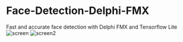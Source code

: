 # Face-Detection-Delphi-FMX
Fast and accurate face detection with Delphi FMX and Tensorflow Lite
![screen](https://user-images.githubusercontent.com/66531939/179339810-385e0c83-dfec-44fb-aa5b-af1c7a4d59ef.jpg)
![screen2](https://user-images.githubusercontent.com/66531939/179339917-452f5902-0a39-4d11-83f3-0ad5b26e2e5b.jpg)
